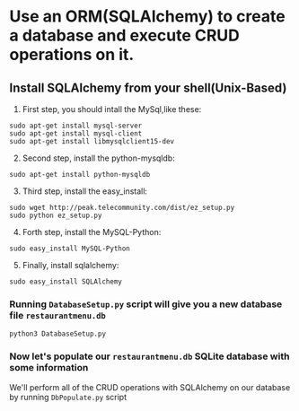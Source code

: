# Use an ORM(SQLAlchemy) to create a database and execute CRUD operations on it. 

## Install SQLAlchemy from your shell(Unix-Based)
1. First step, you should intall the MySql,like these:
```
sudo apt-get install mysql-server
sudo apt-get install mysql-client
sudo apt-get install libmysqlclient15-dev
```

2. Second step, install the python-mysqldb:
```
sudo apt-get install python-mysqldb
```

3. Third step, install the easy_install:
```
sudo wget http://peak.telecommunity.com/dist/ez_setup.py
sudo python ez_setup.py
```

4. Forth step, install the MySQL-Python:
```
sudo easy_install MySQL-Python
```

5. Finally, install sqlalchemy:
```
sudo easy_install SQLAlchemy
```

### Running `DatabaseSetup.py` script will give you a new database file `restaurantmenu.db`
```
python3 DatabaseSetup.py
```

### Now let's populate our `restaurantmenu.db` SQLite database with some information
We'll perform all of the CRUD operations with SQLAlchemy on our database by
running `DbPopulate.py` script
